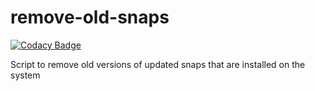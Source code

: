 # remove-old-snaps

[![Codacy Badge](https://api.codacy.com/project/badge/Grade/a3c0f3b8cc304a0e9325b69c7d0eb5c7)](https://www.codacy.com/manual/Eddinn/remove-old-snaps?utm_source=github.com&amp;utm_medium=referral&amp;utm_content=eddinn/remove-old-snaps&amp;utm_campaign=Badge_Grade)

Script to remove old versions of updated snaps that are installed on the system
